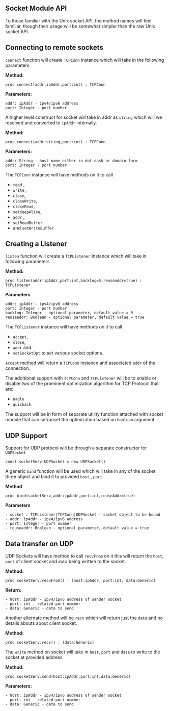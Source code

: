 ## Socket Module API

To those familiar with the Unix socket API, the method names will feel familiar, though their usage will be somewhat simpler than the raw Unix socket API.

## Connecting to remote sockets

`connect` function will create `TCPConn` instance which will take in the following parameters

**Method:**
```chapel
proc connect(addr:ipAddr,port:int) : TCPConn
```

**Parameters:**

```
addr: ipAddr - ipv4/ipv6 address
port: Integer - port number
```

A higher level construct for socket will take in addr as `string` which will we resolved and converted to `ipAddr` internally.

**Method:**
```chapel
proc connect(addr:string,port:int) : TCPConn
```

**Parameters:**
```
addr: String - host name either in dot-dash or domain form
port: Integer - port number
```

The `TCPConn` instance will have methods on it to call
- `read` ,
- `write` ,
- `close`,
- `closeWrite`,
- `closeRead`,
- `setKeepAlive`,
- `addr` ,
- `setReadBuffer`
- and `setWriteBuffer`

## Creating a Listener

`listen` function will create a `TCPListener` Instance which will take in following parameters

**Method:**
```chapel
proc listen(addr:ipAddr,port:int,backlog=5,reuseaddr=true) : TCPListener
```

**Parameters**
```
addr: ipAddr - ipv4/ipv6 address
port: Integer - port number
backlog: Integer - optional parameter, default value = 0
reuseaddr: Boolean - optional parameter, default value = true
```

The `TCPListener` instance will have methods on it to call
- `accept`,
- `close`,
- `addr` and
- `setSocketOpt` to set various socket options.

`accept` method will return a `TCPConn` instance and associated `addr` of the connection.

The additional support with `TCPConn` and `TCPListener` will be to enable or disable two of the prominent optimization algorithm for TCP Protocol that are:

- `nagle`
- `quickack`

The support will be in form of separate utility function attached with socket module that can set/unset the optimization based on `boolean` argument

## UDP Support

Support for UDP protocol will be through a separate constructor for `UDPSocket`
```chapel
const socketServ:UDPSocket = new UDPSocket()
```
A generic `bind` function will be used which will take in any of the socket three object and bind it to provided `host` , `port`.

**Method**

```
proc bind(socketServ,addr:ipAddr,port:int,reuseAddr=true)
```

**Parameters**

```
- socket : TCPListener|TCPConn|UDPSocket - socket object to be bound
- addr: ipAddr - ipv4/ipv6 address
- port: Integer - port number
- reuseaddr: Boolean - optional parameter, default value = true
```

## Data transfer on UDP

UDP Sockets will have method to call `recvFrom` on it this will return the `host`, `port` of client socket and `data` being written to the socket.

**Method:**
```chapel
proc socketServ.recvFrom() : (host:ipAddr, port:int, data:Generic)
```

**Return:**
```
- host: ipAddr - ipv4/ipv6 address of sender socket
- port: int - related port number
- data: Generic - data to send
```


Another alternate method will be `recv` which will return just the `data` and no details abouts about client socket.

__Method:__
```chapel
proc socketServ.recv() : (data:Generic)
```

The `write` method on socket will take in `host`, `port` and `data` to write to the socket at provided address

__Method:__
```chapel
proc socketServ.send(host:ipAddr,port:int,data:Generic)
```

**Parameters:**
```
- host: ipAddr - ipv4/ipv6 address of sender socket
- port: int - related port number
- data: Generic - data to send
```
